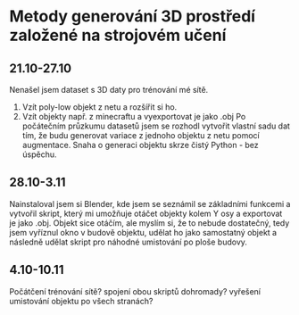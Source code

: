 # Metody generování 3D prostředí založené na strojovém učení
## 21.10-27.10
Nenašel jsem dataset s 3D daty pro trénování mé sítě.
1) Vzít poly-low objekt z netu a rozšířit si ho.
2) Vzít objekty např. z minecraftu a vyexportovat je jako .obj
Po počátečním průzkumu datasetů jsem se rozhodl vytvořit vlastní sadu dat tím, že budu generovat variace z jednoho objektu z netu pomocí augmentace. 
 Snaha o generaci objektu skrze čistý Python - bez úspěchu.

## 28.10-3.11
Nainstaloval jsem si Blender, kde jsem se seznámil se základními funkcemi a vytvořil skript, který mi umožňuje otáčet objekty kolem Y osy a exportovat je jako .obj.
Objekt sice otáčím, ale myslím si, že to nebude dostatečný, tedy jsem vyříznul okno v budově objektu, udělat ho jako samostatný objekt a následně udělat skript pro náhodné umistování po ploše budovy. 

## 4.10-10.11
Počátčení trénování sítě?
spojení obou skriptů dohromady?
vyřešení umistování objektu po všech stranách?

